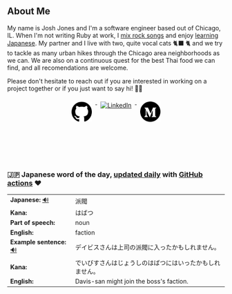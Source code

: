 ## About Me

My name is Josh Jones and I'm a software engineer based out of Chicago, IL. When I'm not writing Ruby at work, I [mix rock songs](https://www.musiclikeyoumeanit.com/) and enjoy [learning Japanese](https://github.com/stars/jhunschejones/lists/japanese-language-learning). My partner and I live with two, quite vocal cats 🐈‍⬛ 🐈 and we try to tackle as many urban hikes through the Chicago area neighborhoods as we can. We are also on a continuous quest for the best Thai food we can find, and all recomendations are welcome.

Please don't hesitate to reach out if you are interested in working on a project together or if you just want to say hi! 👋🏻

<p align="center" style="padding-bottom:50px"> 
  <a href="https://www.github.com/jhunschejones">
    <img src="https://github.com/jhunschejones/jhunschejones/blob/main/images/github_logo.png" alt="GitHub" height="47" style="vertical-align:top; margin:8px">
  </a>
  <a href="https://www.linkedin.com/in/jhunschejones">
    <img src="https://www.pngall.com/wp-content/uploads/2016/07/Linkedin-PNG-Picture.png" alt="LinkedIn" height="50" style="vertical-align:top; margin:8px">
  </a>
  <a href="https://jhunschejones.medium.com">
    <img src="https://github.com/jhunschejones/jhunschejones/blob/main/images/medium_logo.png" alt="Medium" name="My blog" height="47" style="vertical-align:top; margin:8px">
  </a>
</p>

<!--
## Experience
<a href="https://github.com/jhunschejones">
  <img align="center" src="https://github-readme-stats.vercel.app/api?username=jhunschejones&hide=issues&show_icons=true" />
</a><br/>
<a href="https://github.com/jhunschejones">
  <img align="center" src="https://github-readme-stats.vercel.app/api/top-langs/?username=jhunschejones&hide=scss,less&layout=compact" />
</a>
-->

<br/>

### 🇯🇵 Japanese word of the day, [updated daily](https://github.com/jhunschejones/jhunschejones/blob/main/wotd.rb) with [GitHub actions](https://github.com/jhunschejones/jhunschejones/blob/main/.github/workflows/readme_update.yml) ❤️

<!-- START WORD OF THE DAY -->
<table>
  <tr><td><strong>Japanese:</strong> <a href="https://wotd.transparent.com/japanese/2021/words/JPNjp_00104.mp3">🔊</a></td><td>派閥</td></tr>
  <tr><td><strong>Kana:</strong></td><td>はばつ</td></tr>
  <tr><td><strong>Part of speech:</strong></td><td>noun</td></tr>
  <tr><td><strong>English:</strong></td><td>faction</td></tr>
  <tr><td><strong>Example sentence:</strong> <a href="https://wotd.transparent.com/japanese/2021/sentences/JPNjp_00470.mp3">🔊</a></td><td>デイビスさんは上司の派閥に入ったかもしれません。</td></tr>
  <tr><td><strong>Kana:</strong></td><td>でいびすさんはじょうしのはばつにはいったかもしれません。</td></tr>
  <tr><td><strong>English:</strong></td><td>Davis-san might join the boss's faction.</td></tr>
</table>
<!-- END WORD OF THE DAY -->

